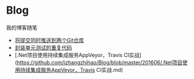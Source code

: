 # Blog
我的博客随笔

* [将提交同时推送到两个Git仓库](https://github.com/izhangzhihao/Blog/blob/master/201606/将提交同时推送到两个Git仓库.md)
* [封装单元测试的重复代码](https://github.com/izhangzhihao/Blog/blob/master/201606/封装单元测试的重复代码.md)
* [.Net项目使用持续集成服务AppVeyor，Travis CI实战](https://github.com/izhangzhihao/Blog/blob/master/201606/.Net项目使用持续集成服务AppVeyor，Travis CI实战.md)
